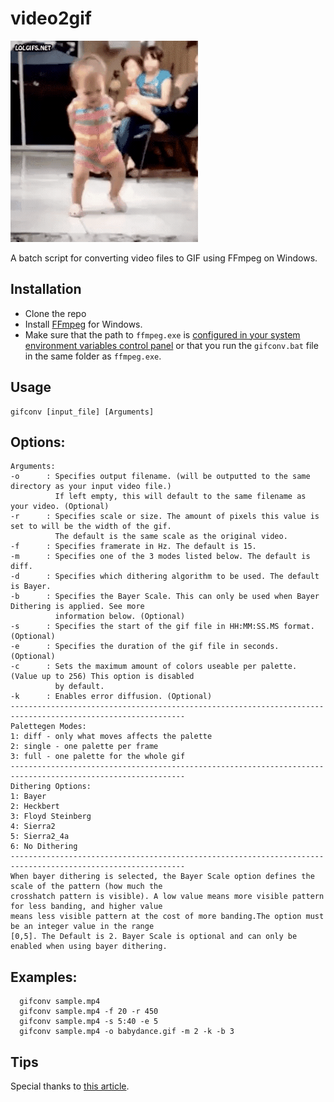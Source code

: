 # video2gif

![sample gif file generated](sample.gif)

A batch script for converting video files to GIF using FFmpeg on Windows.

## Installation
* Clone the repo
* Install [FFmpeg](https://www.ffmpeg.org/download.html#build-windows) for Windows.
* Make sure that the path to `ffmpeg.exe` is [configured in your system environment variables control panel](https://www.wikihow.com/Install-FFmpeg-on-Windows) or that you run the `gifconv.bat` file in the same folder as `ffmpeg.exe`.

## Usage
```
gifconv [input_file] [Arguments]
```
## Options:
```
Arguments:
-o      : Specifies output filename. (will be outputted to the same directory as your input video file.)
          If left empty, this will default to the same filename as your video. (Optional)
-r      : Specifies scale or size. The amount of pixels this value is set to will be the width of the gif.
          The default is the same scale as the original video.
-f      : Specifies framerate in Hz. The default is 15.
-m      : Specifies one of the 3 modes listed below. The default is diff.
-d      : Specifies which dithering algorithm to be used. The default is Bayer.
-b      : Specifies the Bayer Scale. This can only be used when Bayer Dithering is applied. See more
          information below. (Optional)
-s      : Specifies the start of the gif file in HH:MM:SS.MS format. (Optional)
-e      : Specifies the duration of the gif file in seconds. (Optional)
-c      : Sets the maximum amount of colors useable per palette. (Value up to 256) This option is disabled
          by default.
-k      : Enables error diffusion. (Optional)
-------------------------------------------------------------------------------------------------------------
Palettegen Modes:
1: diff - only what moves affects the palette
2: single - one palette per frame
3: full - one palette for the whole gif
-------------------------------------------------------------------------------------------------------------
Dithering Options:
1: Bayer
2: Heckbert
3: Floyd Steinberg
4: Sierra2
5: Sierra2_4a
6: No Dithering
-------------------------------------------------------------------------------------------------------------
When bayer dithering is selected, the Bayer Scale option defines the scale of the pattern (how much the
crosshatch pattern is visible). A low value means more visible pattern for less banding, and higher value
means less visible pattern at the cost of more banding.The option must be an integer value in the range
[0,5]. The Default is 2. Bayer Scale is optional and can only be enabled when using bayer dithering.
```

## Examples:
```
  gifconv sample.mp4
  gifconv sample.mp4 -f 20 -r 450
  gifconv sample.mp4 -s 5:40 -e 5
  gifconv sample.mp4 -o babydance.gif -m 2 -k -b 3
```

## Tips
Special thanks to [this article](http://blog.pkh.me/p/21-high-quality-gif-with-ffmpeg.html).
